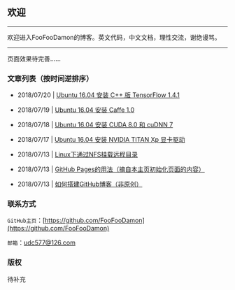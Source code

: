 <meta http-equiv="Content-Type" content="text/html; charset=utf-8">

## 欢迎

---------------------------------------------------------------------------

欢迎进入FooFooDamon的博客。英文代码，中文文档，理性交流，谢绝谩骂。

---------------------------------------------------------------------------

页面效果待完善……

### 文章列表（按时间逆排序）

* 2018/07/20 | [Ubuntu 16.04 安装 C++ 版 TensorFlow 1.4.1](https://github.com/FooFooDamon/FooFooDamon.github.io/blob/master/Ubuntu_16.04安装C++版TensorFlow_1.4.1.md)

* 2018/07/19 | [Ubuntu 16.04 安装 Caffe 1.0](https://github.com/FooFooDamon/FooFooDamon.github.io/blob/master/Ubuntu_16.04安装Caffe_1.0.md)

* 2018/07/18 | [Ubuntu 16.04 安装 CUDA 8.0 和 cuDNN 7](https://github.com/FooFooDamon/FooFooDamon.github.io/blob/master/Ubuntu_16.04安装CUDA_8.0和cuDNN_7.md)

* 2018/07/17 | [Ubuntu 16.04 安装 NVIDIA TITAN Xp 显卡驱动](https://github.com/FooFooDamon/FooFooDamon.github.io/blob/master/Ubuntu_16.04安装NVIDIA_TITAN_Xp显卡驱动.md)

* 2018/07/13 | [Linux下通过NFS挂载远程目录](https://github.com/FooFooDamon/FooFooDamon.github.io/blob/master/Linux下通过NFS挂载远程目录.md)

* 2018/07/13 | [GitHub Pages的用法（摘自本主页初始化页面的内容）](https://github.com/FooFooDamon/FooFooDamon.github.io/blob/master/GitHub_Pages的用法.md)

* 2018/07/13 | [如何搭建GitHub博客（非原创）](https://github.com/FooFooDamon/FooFooDamon.github.io/blob/master/如何搭建GitHub博客（非原创）.md)


### 联系方式

`GitHub主页`：[https://github.com/FooFooDamon](https://github.com/FooFooDamon)

`邮箱`：<udc577@126.com>


### 版权

待补充

